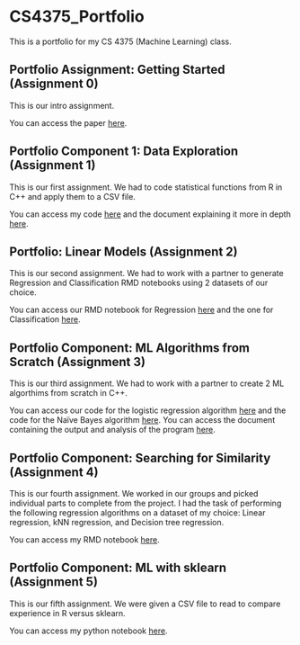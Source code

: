 # CS4375_Portfolio
This is a portfolio for my CS 4375 (Machine Learning) class.

## Portfolio Assignment: Getting Started (Assignment 0)
This is our intro assignment.

You can access the paper [here](https://github.com/aaryapatil01/CS4375_Portfolio/blob/main/Assignment%200/Overview_of_ML_Aarya_Patil.pdf).

## Portfolio Component 1: Data Exploration (Assignment 1)
This is our first assignment. We had to code statistical functions from R in C++ and apply them to a CSV file.

You can access my code [here](https://github.com/aaryapatil01/CS4375_Portfolio/blob/main/Assignment%201/main.cpp) and the document explaining it more in depth [here](https://github.com/aaryapatil01/CS4375_Portfolio/blob/main/Assignment%201/Assignment_1_Data_Exploration_Explanation.pdf).

## Portfolio: Linear Models (Assignment 2)
This is our second assignment. We had to work with a partner to generate Regression and Classification RMD notebooks using 2 datasets of our choice. 

You can access our RMD notebook for Regression [here](https://github.com/aaryapatil01/CS4375_Portfolio/blob/main/Assignment%202/ML_Regression.pdf) and the one for Classification [here](https://github.com/aaryapatil01/CS4375_Portfolio/blob/main/Assignment%202/ML_Classification.pdf).

## Portfolio Component: ML Algorithms from Scratch (Assignment 3)
This is our third assignment. We had to work with a partner to create 2 ML algorthims from scratch in C++. 

You can access our code for the logistic regression algorithm [here](https://github.com/aaryapatil01/CS4375_Portfolio/blob/main/Assignment%203/Logistic_Regression.cpp) and the code for the Naïve Bayes algorithm [here](https://github.com/aaryapatil01/CS4375_Portfolio/blob/main/Assignment%203/Naive_Bayes.cpp). You can access the document containing the output and analysis of the program [here](https://github.com/aaryapatil01/CS4375_Portfolio/blob/main/Assignment%203/ML_Algorithms_From_Scratch.pdf).

## Portfolio Component: Searching for Similarity (Assignment 4)
This is our fourth assignment. We worked in our groups and picked individual parts to complete from the project. I had the task of performing the following regression algorithms on a dataset of my choice: Linear regression, kNN regression, and Decision tree regression. 

You can access my RMD notebook [here](https://github.com/aaryapatil01/CS4375_Portfolio/blob/main/Assignment%204/Similarity_and_Ensemble_Regression.pdf).

## Portfolio Component: ML with sklearn (Assignment 5)
This is our fifth assignment. We were given a CSV file to read to compare experience in R versus sklearn. 

You can access my python notebook [here](https://github.com/aaryapatil01/CS4375_Portfolio/blob/main/Assignment%205/ML_Python_ML_with_sklearn.pdf).
